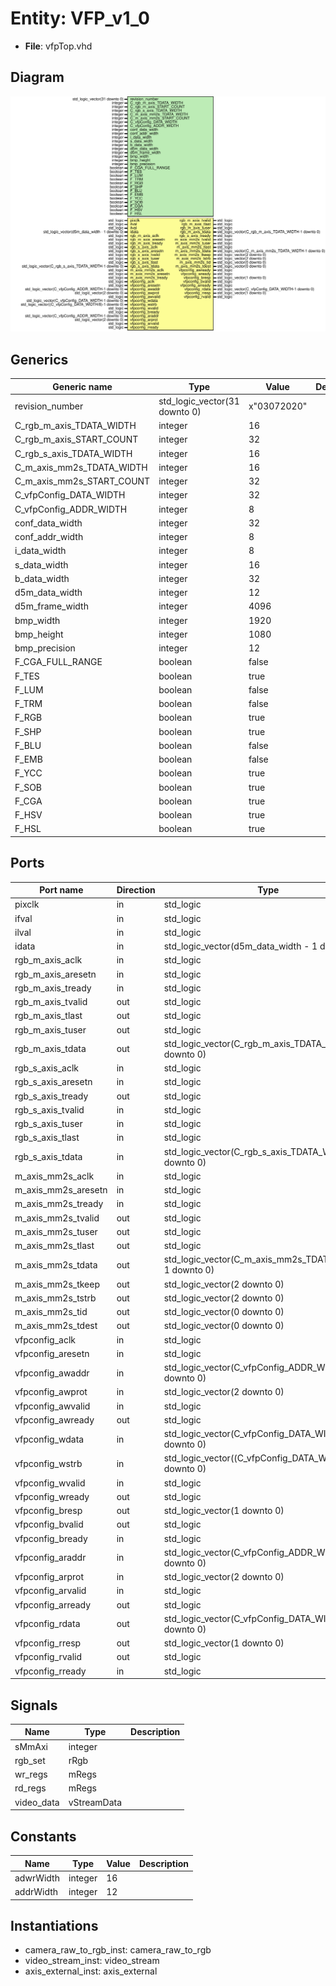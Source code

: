 # Entity: VFP_v1_0 

- **File**: vfpTop.vhd
## Diagram

![Diagram](vfpTop.svg "Diagram")
## Generics

| Generic name              | Type                          | Value       | Description |
| ------------------------- | ----------------------------- | ----------- | ----------- |
| revision_number           | std_logic_vector(31 downto 0) | x"03072020" |             |
| C_rgb_m_axis_TDATA_WIDTH  | integer                       | 16          |             |
| C_rgb_m_axis_START_COUNT  | integer                       | 32          |             |
| C_rgb_s_axis_TDATA_WIDTH  | integer                       | 16          |             |
| C_m_axis_mm2s_TDATA_WIDTH | integer                       | 16          |             |
| C_m_axis_mm2s_START_COUNT | integer                       | 32          |             |
| C_vfpConfig_DATA_WIDTH    | integer                       | 32          |             |
| C_vfpConfig_ADDR_WIDTH    | integer                       | 8           |             |
| conf_data_width           | integer                       | 32          |             |
| conf_addr_width           | integer                       | 8           |             |
| i_data_width              | integer                       | 8           |             |
| s_data_width              | integer                       | 16          |             |
| b_data_width              | integer                       | 32          |             |
| d5m_data_width            | integer                       | 12          |             |
| d5m_frame_width           | integer                       | 4096        |             |
| bmp_width                 | integer                       | 1920        |             |
| bmp_height                | integer                       | 1080        |             |
| bmp_precision             | integer                       | 12          |             |
| F_CGA_FULL_RANGE          | boolean                       | false       |             |
| F_TES                     | boolean                       | true        |             |
| F_LUM                     | boolean                       | false       |             |
| F_TRM                     | boolean                       | false       |             |
| F_RGB                     | boolean                       | true        |             |
| F_SHP                     | boolean                       | true        |             |
| F_BLU                     | boolean                       | false       |             |
| F_EMB                     | boolean                       | false       |             |
| F_YCC                     | boolean                       | true        |             |
| F_SOB                     | boolean                       | true        |             |
| F_CGA                     | boolean                       | true        |             |
| F_HSV                     | boolean                       | true        |             |
| F_HSL                     | boolean                       | true        |             |
## Ports

| Port name           | Direction | Type                                                    | Description |
| ------------------- | --------- | ------------------------------------------------------- | ----------- |
| pixclk              | in        | std_logic                                               |             |
| ifval               | in        | std_logic                                               |             |
| ilval               | in        | std_logic                                               |             |
| idata               | in        | std_logic_vector(d5m_data_width - 1 downto 0)           |             |
| rgb_m_axis_aclk     | in        | std_logic                                               |             |
| rgb_m_axis_aresetn  | in        | std_logic                                               |             |
| rgb_m_axis_tready   | in        | std_logic                                               |             |
| rgb_m_axis_tvalid   | out       | std_logic                                               |             |
| rgb_m_axis_tlast    | out       | std_logic                                               |             |
| rgb_m_axis_tuser    | out       | std_logic                                               |             |
| rgb_m_axis_tdata    | out       | std_logic_vector(C_rgb_m_axis_TDATA_WIDTH-1 downto 0)   |             |
| rgb_s_axis_aclk     | in        | std_logic                                               |             |
| rgb_s_axis_aresetn  | in        | std_logic                                               |             |
| rgb_s_axis_tready   | out       | std_logic                                               |             |
| rgb_s_axis_tvalid   | in        | std_logic                                               |             |
| rgb_s_axis_tuser    | in        | std_logic                                               |             |
| rgb_s_axis_tlast    | in        | std_logic                                               |             |
| rgb_s_axis_tdata    | in        | std_logic_vector(C_rgb_s_axis_TDATA_WIDTH-1 downto 0)   |             |
| m_axis_mm2s_aclk    | in        | std_logic                                               |             |
| m_axis_mm2s_aresetn | in        | std_logic                                               |             |
| m_axis_mm2s_tready  | in        | std_logic                                               |             |
| m_axis_mm2s_tvalid  | out       | std_logic                                               |             |
| m_axis_mm2s_tuser   | out       | std_logic                                               |             |
| m_axis_mm2s_tlast   | out       | std_logic                                               |             |
| m_axis_mm2s_tdata   | out       | std_logic_vector(C_m_axis_mm2s_TDATA_WIDTH-1 downto 0)  |             |
| m_axis_mm2s_tkeep   | out       | std_logic_vector(2 downto 0)                            |             |
| m_axis_mm2s_tstrb   | out       | std_logic_vector(2 downto 0)                            |             |
| m_axis_mm2s_tid     | out       | std_logic_vector(0 downto 0)                            |             |
| m_axis_mm2s_tdest   | out       | std_logic_vector(0 downto 0)                            |             |
| vfpconfig_aclk      | in        | std_logic                                               |             |
| vfpconfig_aresetn   | in        | std_logic                                               |             |
| vfpconfig_awaddr    | in        | std_logic_vector(C_vfpConfig_ADDR_WIDTH-1 downto 0)     |             |
| vfpconfig_awprot    | in        | std_logic_vector(2 downto 0)                            |             |
| vfpconfig_awvalid   | in        | std_logic                                               |             |
| vfpconfig_awready   | out       | std_logic                                               |             |
| vfpconfig_wdata     | in        | std_logic_vector(C_vfpConfig_DATA_WIDTH-1 downto 0)     |             |
| vfpconfig_wstrb     | in        | std_logic_vector((C_vfpConfig_DATA_WIDTH/8)-1 downto 0) |             |
| vfpconfig_wvalid    | in        | std_logic                                               |             |
| vfpconfig_wready    | out       | std_logic                                               |             |
| vfpconfig_bresp     | out       | std_logic_vector(1 downto 0)                            |             |
| vfpconfig_bvalid    | out       | std_logic                                               |             |
| vfpconfig_bready    | in        | std_logic                                               |             |
| vfpconfig_araddr    | in        | std_logic_vector(C_vfpConfig_ADDR_WIDTH-1 downto 0)     |             |
| vfpconfig_arprot    | in        | std_logic_vector(2 downto 0)                            |             |
| vfpconfig_arvalid   | in        | std_logic                                               |             |
| vfpconfig_arready   | out       | std_logic                                               |             |
| vfpconfig_rdata     | out       | std_logic_vector(C_vfpConfig_DATA_WIDTH-1 downto 0)     |             |
| vfpconfig_rresp     | out       | std_logic_vector(1 downto 0)                            |             |
| vfpconfig_rvalid    | out       | std_logic                                               |             |
| vfpconfig_rready    | in        | std_logic                                               |             |
## Signals

| Name       | Type        | Description |
| ---------- | ----------- | ----------- |
| sMmAxi     | integer     |             |
| rgb_set    | rRgb        |             |
| wr_regs    | mRegs       |             |
| rd_regs    | mRegs       |             |
| video_data | vStreamData |             |
## Constants

| Name      | Type    | Value | Description |
| --------- | ------- | ----- | ----------- |
| adwrWidth | integer | 16    |             |
| addrWidth | integer | 12    |             |
## Instantiations

- camera_raw_to_rgb_inst: camera_raw_to_rgb
- video_stream_inst: video_stream
- axis_external_inst: axis_external

